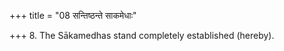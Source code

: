 +++
title = "08 सन्तिष्ठन्ते साकमेधाः"

+++
8. The Sākamedhas stand completely established (hereby).

